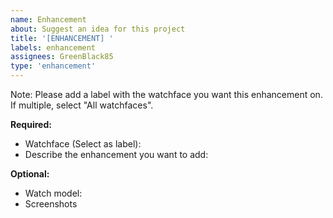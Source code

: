```yaml
---
name: Enhancement
about: Suggest an idea for this project
title: '[ENHANCEMENT] '
labels: enhancement
assignees: GreenBlack85
type: 'enhancement'
---
```


Note: Please add a label with the watchface you want this enhancement on. If multiple, select "All watchfaces".

**Required:**
 - Watchface (Select as label): 
 - Describe the enhancement you want to add:

**Optional:**
 - Watch model:
 - Screenshots

